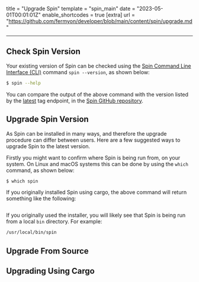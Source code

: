 title = "Upgrade Spin"
template = "spin_main"
date = "2023-05-01T00:01:01Z"
enable_shortcodes = true
[extra]
url = "https://github.com/fermyon/developer/blob/main/content/spin/upgrade.md"

---

## Check Spin Version

Your existing version of Spin can be checked using the [Spin Command Line Interface (CLI)](/common/cli-reference) command `spin --version`, as shown below:

<!-- @selectiveCpy -->

```bash
$ spin --help
```

You can compare the output of the above command with the version listed by the [latest](https://github.com/fermyon/spin/releases/latest) tag endpoint, in the [Spin GitHub repository](https://github.com/fermyon/spin).

## Upgrade Spin Version

As Spin can be installed in many ways, and therefore the upgrade procedure can differ between users. Here are a few suggested ways to upgrade Spin to the latest version.

Firstly you might want to confirm where Spin is being run from, on your system. On Linux and macOS systems this can be done by using the `which` command, as shown below:

<!-- @selectiveCpy -->

```bash
$ which spin
```

If you originally installed Spin using cargo, the above command will return something like the following:

<!-- @nocpy -->

```bash

```

If you originally used the installer, you will likely see that Spin is being run from a local `bin` directory. For example:

<!-- @nocpy -->

```bash
/usr/local/bin/spin
```

## Upgrade From Source

## Upgrading Using Cargo


